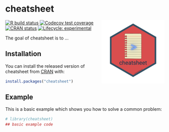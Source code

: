 
<!-- README.md is generated from README.Rmd. Please edit that file -->

# cheatsheet

<img src='https://raw.githubusercontent.com/bradlindblad/cheatsheet/main/fig/logo.png' align="right" height="200" />

<!-- badges: start -->

[![R build
status](https://github.com/bradlindblad/cheatsheet/workflows/R-CMD-check/badge.svg)](https://github.com/bradlindblad/cheatsheet/actions)
[![Codecov test
coverage](https://codecov.io/gh/bradlindblad/cheatsheet/branch/main/graph/badge.svg)](https://codecov.io/gh/bradlindblad/cheatsheet?branch=main)
[![CRAN
status](https://www.r-pkg.org/badges/version/cheatsheet)](https://CRAN.R-project.org/package=cheatsheet)
[![Lifecycle:
experimental](https://img.shields.io/badge/lifecycle-experimental-orange.svg)](https://www.tidyverse.org/lifecycle/#experimental)

<!-- badges: end -->

The goal of cheatsheet is to …

## Installation

You can install the released version of cheatsheet from
[CRAN](https://CRAN.R-project.org) with:

``` r
install.packages("cheatsheet")
```

## Example

This is a basic example which shows you how to solve a common problem:

``` r
# library(cheatsheet)
## basic example code
```
